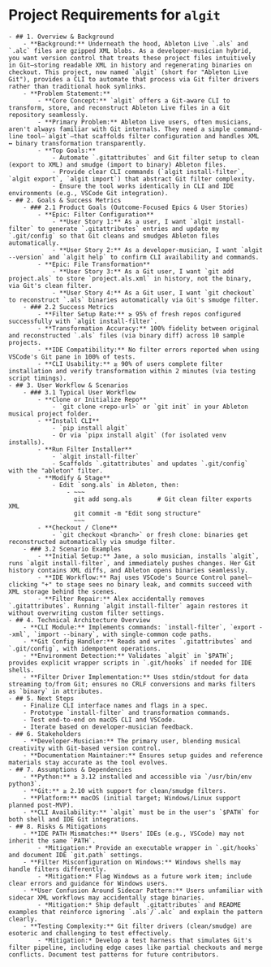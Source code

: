 # Project Requirements for `algit`
	- ## 1. Overview & Background
		- **Background:** Underneath the hood, Ableton Live `.als` and `.alc` files are gzipped XML blobs. As a developer-musician hybrid, you want version control that treats these project files intuitively in Git—storing readable XML in history and regenerating binaries on checkout. This project, now named `algit` (short for "Ableton Live Git"), provides a CLI to automate that process via Git filter drivers rather than traditional hook symlinks.
		- **Problem Statement:**
			- **Core Concept:** `algit` offers a Git-aware CLI to transform, store, and reconstruct Ableton Live files in a Git repository seamlessly.
			- **Primary Problem:** Ableton Live users, often musicians, aren't always familiar with Git internals. They need a simple command-line tool—`algit`—that scaffolds filter configuration and handles XML ↔ binary transformation transparently.
			- **Top Goals:**
				- Automate `.gitattributes` and Git filter setup to clean (export to XML) and smudge (import to binary) Ableton files.
				- Provide clear CLI commands (`algit install-filter`, `algit export`, `algit import`) that abstract Git filter complexity.
				- Ensure the tool works identically in CLI and IDE environments (e.g., VSCode Git integration).
	- ## 2. Goals & Success Metrics
		- ### 2.1 Product Goals (Outcome-Focused Epics & User Stories)
			- **Epic: Filter Configuration**
				- **User Story 1:** As a user, I want `algit install-filter` to generate `.gitattributes` entries and update my `.git/config` so that Git cleans and smudges Ableton files automatically.
				- **User Story 2:** As a developer-musician, I want `algit --version` and `algit help` to confirm CLI availability and commands.
			- **Epic: File Transformation**
				- **User Story 3:** As a Git user, I want `git add project.als` to store `project.als.xml` in history, not the binary, via Git's clean filter.
				- **User Story 4:** As a Git user, I want `git checkout` to reconstruct `.als` binaries automatically via Git's smudge filter.
		- ### 2.2 Success Metrics
			- **Filter Setup Rate:** ≥ 95% of fresh repos configured successfully with `algit install-filter`.
			- **Transformation Accuracy:** 100% fidelity between original and reconstructed `.als` files (via binary diff) across 10 sample projects.
			- **IDE Compatibility:** No filter errors reported when using VSCode's Git pane in 100% of tests.
			- **CLI Usability:** ≥ 90% of users complete filter installation and verify transformation within 2 minutes (via testing script timings).
	- ## 3. User Workflow & Scenarios
		- ### 3.1 Typical User Workflow
			- **Clone or Initialize Repo**
				- `git clone <repo-url>` or `git init` in your Ableton musical project folder.
			- **Install CLI**
				- `pip install algit`
				- Or via `pipx install algit` (for isolated venv installs).
			- **Run Filter Installer**
				- `algit install-filter`
				- Scaffolds `.gitattributes` and updates `.git/config` with the "ableton" filter.
			- **Modify & Stage**
				- Edit `song.als` in Ableton, then:
					- ~~~
					  git add song.als       # Git clean filter exports XML
					  git commit -m "Edit song structure"
					  ~~~
			- **Checkout / Clone**
				- `git checkout <branch>` or fresh clone: binaries get reconstructed automatically via smudge filter.
		- ### 3.2 Scenario Examples
			- **Initial Setup:** Jane, a solo musician, installs `algit`, runs `algit install-filter`, and immediately pushes changes. Her Git history contains XML diffs, and Ableton opens binaries seamlessly.
			- **IDE Workflow:** Raj uses VSCode's Source Control panel—clicking "+" to stage sees no binary leak, and commits succeed with XML storage behind the scenes.
			- **Filter Repair:** Alex accidentally removes `.gitattributes`. Running `algit install-filter` again restores it without overwriting custom filter settings.
	- ## 4. Technical Architecture Overview
		- **CLI Module:** Implements commands: `install-filter`, `export --xml`, `import --binary`, with single-common code paths.
		- **Git Config Handler:** Reads and writes `.gitattributes` and `.git/config`, with idempotent operations.
		- **Environment Detection:** Validates `algit` in `$PATH`; provides explicit wrapper scripts in `.git/hooks` if needed for IDE shells.
		- **Filter Driver Implementation:** Uses stdin/stdout for data streaming to/from Git; ensures no CRLF conversions and marks filters as `binary` in attributes.
	- ## 5. Next Steps
		- Finalize CLI interface names and flags in a spec.
		- Prototype `install-filter` and transformation commands.
		- Test end-to-end on macOS CLI and VSCode.
		- Iterate based on developer-musician feedback.
	- ## 6. Stakeholders
		- **Developer-Musician:** The primary user, blending musical creativity with Git-based version control.
		- **Documentation Maintainer:** Ensures setup guides and reference materials stay accurate as the tool evolves.
	- ## 7. Assumptions & Dependencies
		- **Python:** ≥ 3.12 installed and accessible via `/usr/bin/env python3`.
		- **Git:** ≥ 2.10 with support for clean/smudge filters.
		- **Platform:** macOS (initial target; Windows/Linux support planned post-MVP).
		- **CLI Availability:** `algit` must be in the user's `$PATH` for both shell and IDE Git integrations.
	- ## 8. Risks & Mitigations
		- **IDE PATH Mismatches:** Users' IDEs (e.g., VSCode) may not inherit the same `PATH`.
			- *Mitigation:* Provide an executable wrapper in `.git/hooks` and document IDE `git.path` settings.
		- **Filter Misconfiguration on Windows:** Windows shells may handle filters differently.
			- *Mitigation:* Flag Windows as a future work item; include clear errors and guidance for Windows users.
		- **User Confusion Around Sidecar Pattern:** Users unfamiliar with sidecar XML workflows may accidentally stage binaries.
			- *Mitigation:* Ship default `.gitattributes` and README examples that reinforce ignoring `.als`/`.alc` and explain the pattern clearly.
		- **Testing Complexity:** Git filter drivers (clean/smudge) are esoteric and challenging to test effectively.
			- *Mitigation:* Develop a test harness that simulates Git's filter pipeline, including edge cases like partial checkouts and merge conflicts. Document test patterns for future contributors.